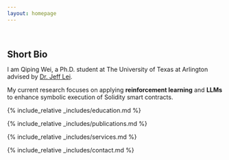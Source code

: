 ```yaml
---
layout: homepage
---
```


<h1 id="about-me"></h1>

<h2 style="margin: 60px 0px 10px;">Short Bio</h2>

I am Qiping Wei, a Ph.D. student at The University of Texas at Arlington advised by [Dr. Jeff Lei](https://ranger.uta.edu/~ylei/).

My current research focuses on applying **reinforcement learning** and **LLMs** to enhance symbolic execution of Solidity smart contracts. 

<!-- 
<strong style="color:#e74d3c; font-weight:600">

</strong> 
-->

[comment]: <> ({% include_relative _includes/news.md %})

{% include_relative _includes/education.md %}

{% include_relative _includes/publications.md %}


[comment]: <> ({% include_relative _includes/teaching.md %})


[comment]: <> ({% include_relative _includes/talks.md %})


{% include_relative _includes/services.md %}

[comment]: <> ({% include_relative _includes/award.md %})

{% include_relative _includes/contact.md %}
